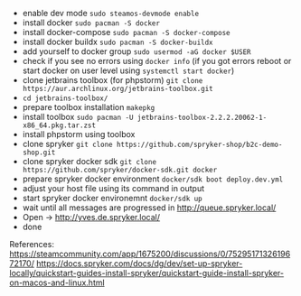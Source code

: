 

 - enable dev mode `sudo steamos-devmode enable`
 - install docker `sudo pacman -S docker`
 - install docker-compose `sudo pacman -S docker-compose`
 - install docker buildx `sudo pacman -S docker-buildx`
 - add yourself to docker group `sudo usermod -aG docker $USER`
 - check if you see no errors using `docker info` (if you got errors reboot or start docker on user level using `systemctl start docker`)
 - clone jetbrains toolbox (for phpstorm) `git clone https://aur.archlinux.org/jetbrains-toolbox.git`
 - `cd jetbrains-toolbox/`
 - prepare toolbox installation `makepkg`
 - install toolbox `sudo pacman -U jetbrains-toolbox-2.2.2.20062-1-x86_64.pkg.tar.zst`
 - install phpstorm using toolbox
 - clone spryker `git clone https://github.com/spryker-shop/b2c-demo-shop.git`
 - clone spryker docker sdk `git clone https://github.com/spryker/docker-sdk.git docker`
 - prepare spryker docker environment `docker/sdk boot deploy.dev.yml`
 - adjust your host file using its command in output
 - start spryker docker environemnt `docker/sdk up`
 - wait until all messages are progressed in http://queue.spryker.local/
 - Open -> http://yves.de.spryker.local/
 - done

References:
https://steamcommunity.com/app/1675200/discussions/0/7529517132619672170/
https://docs.spryker.com/docs/dg/dev/set-up-spryker-locally/quickstart-guides-install-spryker/quickstart-guide-install-spryker-on-macos-and-linux.html



